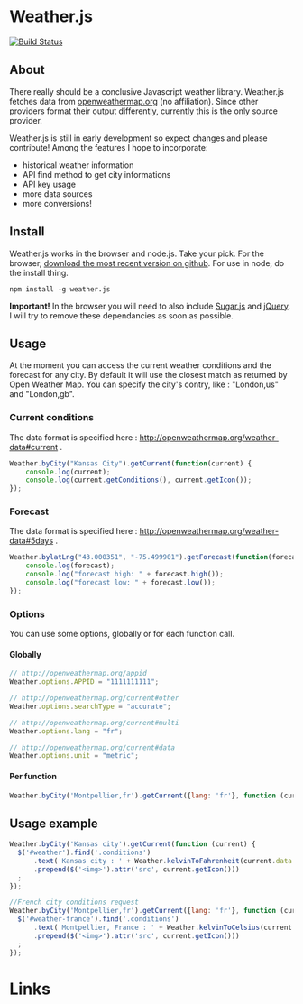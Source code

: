 Weather.js
==========

[![Build Status](https://secure.travis-ci.org/noazark/weather.png?branch=master)](https://travis-ci.org/noazark/weather)

## About

There really should be a conclusive Javascript weather library.
Weather.js fetches data from [openweathermap.org][] (no affiliation).
Since other providers format their output differently, currently this is
the only source provider.

Weather.js is still in early development so expect changes and please
contribute! Among the features I hope to incorporate:

-   historical weather information
-   API find method to get city informations
-   API key usage
-   more data sources
-   more conversions!


## Install

Weather.js works in the browser and node.js. Take your pick. For the
browser, [download the most recent version on github][Weather.js]. For use in
node, do the install thing.

```
npm install -g weather.js
```

**Important!** In the browser you will need to also include [Sugar.js][]
and [jQuery][]. I will try to remove these dependancies as soon as
possible.

## Usage

At the moment you can access the current weather conditions and the
forecast for any city. By default it will use the closest match as
returned by Open Weather Map. You can specify the city's contry, like : 
"London,us" and "London,gb".

### Current conditions

The data format is specified here : http://openweathermap.org/weather-data#current .

```javascript
Weather.byCity("Kansas City").getCurrent(function(current) {
    console.log(current);
    console.log(current.getConditions(), current.getIcon());
});
```

### Forecast

The data format is specified here : http://openweathermap.org/weather-data#5days .

```javascript
Weather.bylatLng("43.000351", "-75.499901").getForecast(function(forecast) {
    console.log(forecast);
    console.log("forecast high: " + forecast.high());
    console.log("forecast low: " + forecast.low());
});
```

### Options

You can use some options, globally or for each function call.

#### Globally

```javascript
// http://openweathermap.org/appid
Weather.options.APPID = "1111111111";

// http://openweathermap.org/current#other
Weather.options.searchType = "accurate";

// http://openweathermap.org/current#multi
Weather.options.lang = "fr";

// http://openweathermap.org/current#data
Weather.options.unit = "metric"; 
```

#### Per function

```javascript
Weather.byCity('Montpellier,fr').getCurrent({lang: 'fr'}, function (current) { });
```

## Usage example

```javascript
Weather.byCity('Kansas city').getCurrent(function (current) {
  $('#weather').find('.conditions')
      .text('Kansas city : ' + Weather.kelvinToFahrenheit(current.data.main.temp).toFixed() + '°F and ' + current.getConditions())
      .prepend($('<img>').attr('src', current.getIcon()))
  ;
});

//French city conditions request
Weather.byCity('Montpellier,fr').getCurrent({lang: 'fr'}, function (current) {
  $('#weather-france').find('.conditions')
      .text('Montpellier, France : ' + Weather.kelvinToCelsius(current.data.main.temp).toFixed() + '°C et ' + current.getConditions())
      .prepend($('<img>').attr('src', current.getIcon()))
  ;
});
```

# Links

[openweathermap.org]: http://openweathermap.org
[Weather.js]: http://github.com/noazark/weather
[Sugar.js]: http://sugarjs.com/
[jQuery]: http://jquery.com/
